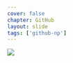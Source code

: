 ```yaml
---
cover: false
chapter: GitHub
layout: slide
tags: ['github-np']
---
```


<img class="no-stretch" src="assets/octicons/comment-discussion.png">